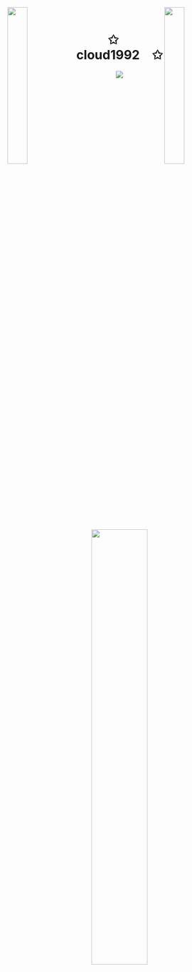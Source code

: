 <img align="left" src="https://user-images.githubusercontent.com/65187002/144930161-2f783401-8d27-4fdf-a2f7-cc0ba32f1f1f.gif" width="30%" style="display:inline;"><img align="right" src="https://user-images.githubusercontent.com/65187002/144930161-2f783401-8d27-4fdf-a2f7-cc0ba32f1f1f.gif" width="30%" style="display:inline;">
<br>
<p align="center">
    <h1 align="center">✩&emsp;cloud1992&emsp;✩</h1>
</p>
<p align="center">
    <img src="https://readme-typing-svg.herokuapp.com/?lines=Bazingaaaaaa;Welcome+to+my+profile!;Have+a+look+around!&font=Fira%20Code&color=%23D62F79&center=true&width=281&height=49">
</p>

<p align="center">
    <a href="https://github.com/cloud1992"><img width="50%" src="https://github-readme-stats.vercel.app/api/top-langs/?username=cloud1992&theme=dark&hide=html,css,cmake&layout=compact&langs_count=5&bg_color=101010&hide_title=true"></a>
</p>
